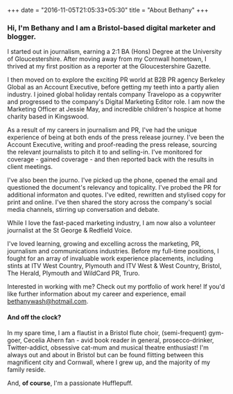 +++
date = "2016-11-05T21:05:33+05:30"
title = "About Bethany"
+++

### Hi, I'm Bethany and I am a Bristol-based digital marketer and blogger.

I started out in journalism, earning a 2:1 BA (Hons) Degree at the University of Gloucestershire. After moving away from my Cornwall hometown, I thrived at my first position as a reporter at the Gloucestershire Gazette.

I then moved on to explore the exciting PR world at B2B PR agency Berkeley Global as an Account Executive, before getting my teeth into a partly alien industry. I joined global holiday rentals company Travelopo as a copywriter and progressed to the company's Digital Marketing Editor role. I am now the Marketing Officer at Jessie May, and incredible children's hospice at home charity based in Kingswood.

As a result of my careers in journalism and PR, I've had the unique experience of being at both ends of the press release journey. I've been the Account Executive, writing and proof-reading the press release, sourcing the relevant journalists to pitch it to and selling-in. I've monitored for coverage - gained coverage - and then reported back with the results in client meetings.

I've also been the journo. I've picked up the phone, opened the email and questioned the document's relevancy and topicality. I've probed the PR for additional informaton and quotes. I've edited, rewritten and stylised copy for print and online. I've then shared the story across the company's social media channels, stirring up conversation and debate.

While I love the fast-paced marketing industry, I am now also a volunteer journalist at the St George & Redfield Voice. 

I've loved learning, growing and excelling across the marketing, PR, journalism and communications industries. Before my full-time positions, I fought for an array of invaluable work experience placements, including stints at ITV West Country, Plymouth and ITV West & West Country, Bristol, The Herald, Plymouth and WildCard PR, Truro.

Interested in working with me? Check out my portfolio of work here! If you'd like further information about my career and experience, email bethanywash@hotmail.com.

#### And off the clock?

In my spare time, I am a flautist in a Bristol flute choir, (semi-frequent) gym-goer, Cecelia Ahern fan - avid book reader in general, prosecco-drinker, Twitter-addict, obsessive cat-mum and musical theatre enthusiast! I'm always out and about in Bristol but can be found flitting between this magnificent city and Cornwall, where I grew up, and the majority of my family reside.

And, **of course**, I'm a passionate Hufflepuff.

[1]: /img/about.jpg
